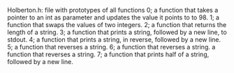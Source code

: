 Holberton.h: file with prototypes of all functions
0; a function that takes a pointer to an int as parameter and updates the value it points to to 98.
1; a function that swaps the values of two integers.
2; a function that returns the length of a string.
3; a function that prints a string, followed by a new line, to stdout.
4; a function that prints a string, in reverse, followed by a new line.
5; a function that reverses a string.
6; a function that reverses a string. a function that reverses a string.
7; a function that prints half of a string, followed by a new line.
